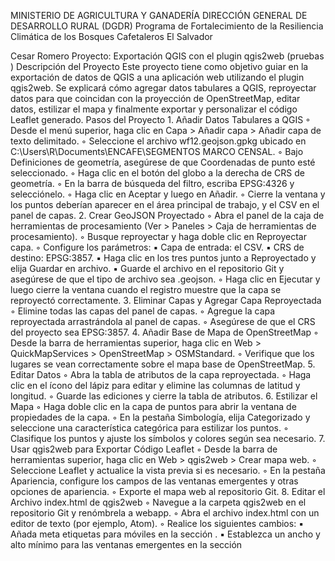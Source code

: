 


	

MINISTERIO DE AGRICULTURA Y GANADERÍA
DIRECCIÓN GENERAL DE DESARROLLO RURAL (DGDR)
Programa de Fortalecimiento de la Resiliencia Climática de los Bosques Cafetaleros El Salvador

Cesar Romero 
Proyecto: Exportación QGIS con el plugin qgis2web (pruebas )
Descripción del Proyecto
Este proyecto tiene como objetivo guiar en la exportación de datos de QGIS a una aplicación web utilizando el plugin qgis2web. Se explicará cómo agregar datos tabulares a QGIS, reproyectar datos para que coincidan con la proyección de OpenStreetMap, editar datos, estilizar el mapa y finalmente exportar y personalizar el código Leaflet generado.
Pasos del Proyecto
    1. Añadir Datos Tabulares a QGIS
        ◦ Desde el menú superior, haga clic en Capa > Añadir capa > Añadir capa de texto delimitado.
        ◦ Seleccione el archivo wf12.geojson.gpkg ubicado en C:\Users\R\Documents\ENCAFE\SEGMENTOS MARCO CENSAL.
        ◦ Bajo Definiciones de geometría, asegúrese de que Coordenadas de punto esté seleccionado.
        ◦ Haga clic en el botón del globo a la derecha de CRS de geometría.
        ◦ En la barra de búsqueda del filtro, escriba EPSG:4326 y selecciónelo.
        ◦ Haga clic en Aceptar y luego en Añadir.
        ◦ Cierre la ventana y los puntos deberían aparecer en el área principal de trabajo, y el CSV en el panel de capas.
    2. Crear GeoJSON Proyectado
        ◦ Abra el panel de la caja de herramientas de procesamiento (Ver > Paneles > Caja de herramientas de procesamiento).
        ◦ Busque reproyectar y haga doble clic en Reproyectar capa.
        ◦ Configure los parámetros:
            ▪ Capa de entrada: el CSV.
            ▪ CRS de destino: EPSG:3857.
            ▪ Haga clic en los tres puntos junto a Reproyectado y elija Guardar en archivo.
            ▪ Guarde el archivo en el repositorio Git y asegúrese de que el tipo de archivo sea .geojson.
        ◦ Haga clic en Ejecutar y luego cierre la ventana cuando el registro muestre que la capa se reproyectó correctamente.
    3. Eliminar Capas y Agregar Capa Reproyectada
        ◦ Elimine todas las capas del panel de capas.
        ◦ Agregue la capa reproyectada arrastrándola al panel de capas.
        ◦ Asegúrese de que el CRS del proyecto sea EPSG:3857.
    4. Añadir Base de Mapa de OpenStreetMap
        ◦ Desde la barra de herramientas superior, haga clic en Web > QuickMapServices > OpenStreetMap > OSMStandard.
        ◦ Verifique que los lugares se vean correctamente sobre el mapa base de OpenStreetMap.
    5. Editar Datos
        ◦ Abra la tabla de atributos de la capa reproyectada.
        ◦ Haga clic en el ícono del lápiz para editar y elimine las columnas de latitud y longitud.
        ◦ Guarde las ediciones y cierre la tabla de atributos.
    6. Estilizar el Mapa
        ◦ Haga doble clic en la capa de puntos para abrir la ventana de propiedades de la capa.
        ◦ En la pestaña Simbología, elija Categorizado y seleccione una característica categórica para estilizar los puntos.
        ◦ Clasifique los puntos y ajuste los símbolos y colores según sea necesario.
    7. Usar qgis2web para Exportar Código Leaflet
        ◦ Desde la barra de herramientas superior, haga clic en Web > qgis2web > Crear mapa web.
        ◦ Seleccione Leaflet y actualice la vista previa si es necesario.
        ◦ En la pestaña Apariencia, configure los campos de las ventanas emergentes y otras opciones de apariencia.
        ◦ Exporte el mapa web al repositorio Git.
    8. Editar el Archivo index.html de qgis2web
        ◦ Navegue a la carpeta qgis2web en el repositorio Git y renómbrela a webapp.
        ◦ Abra el archivo index.html con un editor de texto (por ejemplo, Atom).
        ◦ Realice los siguientes cambios:
            ▪ Añada meta etiquetas para móviles en la sección <head>.
            ▪ Establezca un ancho y alto mínimo para las ventanas emergentes en la sección <style>.
            ▪ Opcionalmente, cambie los marcadores a los predeterminados de Leaflet.
            ▪ Cambie el mapa base a Google Hybrid si es necesario.
            ▪ Asegúrese de que todas las direcciones web sean seguras (https).
            ▪ Actualice la leyenda y otros elementos según sea necesario.
        ◦ Guarde los cambios y verifique que el mapa se visualice correctamente en el navegador.
    9. Subir Cambios a GitHub
        ◦ Abra GitHub Desktop y asegúrese de que el repositorio actual sea el correcto.
        ◦ Proporcione un resumen de los cambios y haga clic en Commit to master.
        ◦ Haga clic en Push origin para subir los cambios a GitHub.
    10. Integrar con un Sitio Web
    • La forma más sencilla de integrar el mapa Leaflet en un sitio web es mediante un iframe.
    • Si no tiene un sitio web, considere crear un blog con Jekyll que se integre con GitHub Pages.
    • La cuenta de GitHub utilizada es 
Conclusión
Este proyecto guía a través de la exportación y personalización de datos de QGIS a una aplicación web utilizando qgis2web, permitiendo la creación de mapas interactivos sin necesidad de conocimientos avanzados de programación

La prueba del mapa se puede acceder 
https://xcero.github.io/encafe.gihub.io/#11/13.8177/-89.1389	
	


